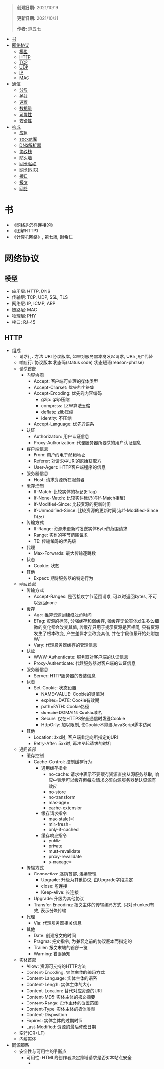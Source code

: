 > **创建日期:** 2021/10/19
> 
> **更新日期:** 2021/10/21
>
> **作者:** 道五七

- [书](#书)
- [网络协议](#网络协议)
  - [模型](#模型)
  - [HTTP](#http)
  - [TCP](#tcp)
  - [UDP](#udp)
  - [IP](#ip)
  - [MAC](#mac)
- [通信](#通信)
  - [分界](#分界)
  - [差错](#差错)
  - [速度](#速度)
  - [数据量](#数据量)
  - [可靠性](#可靠性)
  - [安全性](#安全性)
- [构成](#构成)
  - [应用](#应用)
  - [socket库](#socket库)
  - [DNS解析器](#dns解析器)
  - [协议栈](#协议栈)
  - [防火墙](#防火墙)
  - [网卡驱动](#网卡驱动)
  - [网卡(NIC)](#网卡nic)
  - [接口](#接口)
  - [报文](#报文)
  - [网络](#网络)

# 书
- 《网络是怎样连接的》
- 《图解HTTP》
- 《计算机网络》, 第七版, 谢希仁

# 网络协议
## 模型
- 应用层: HTTP, DNS
- 传输层: TCP, UDP, SSL, TLS
- 网络层: IP, ICMP, ARP
- 链路层: MAC
- 物理层: PHY
- 接口: RJ-45
## HTTP
- 组成
  - 请求行: 方法 URI 协议版本, 如果对服务器本身发起请求, URI可用*代替
  - 响应行: 协议版本 状态码(status code) 状态短语(reason-phrase)
  - 请求首部
    - 内容协商
      - Accept: 客户端可处理的媒体类型
      - Accept-Charset: 优先的字符集
      - Accept-Encoding: 优先的内容编码
        - gzip: gzip压缩
        - compress: LZW算法压缩
        - deflate: zlib压缩
        - identity: 不压缩
      - Accept-Language: 优先的语系
    - 认证
      - Authorization: 用户认证信息
      - Proxy-Authorization: 代理服务器所要求的用户认证信息
    - 客户端信息
      - From: 用户的电子邮箱地址
      - Referer: 对请求中URI的原始获取方
      - User-Agent: HTTP客户端程序的信息
    - 服务器信息
      - Host: 请求资源所在服务器
    - 缓存控制
      - If-Match: 比较实体的标记(ETag)
      - If-None-Match: 比较实体标记(与If-Match相反)
      - If-Modified-Since: 比较资源的更新时间
      - If-Unmodified-Since: 比较资源的更新时间(与If-Modified-Since相反)
    - 传输方式
      - If-Range: 资源未更新时发送实体Byte的范围请求
      - Range: 实体的字节范围请求
      - TE: 传输编码的优先级
    - 代理
      - Max-Forwards: 最大传输逐跳数
    - 状态
      - Cookie: 状态
    - 其他
      - Expect: 期待服务器的特定行为
  - 响应首部
    - 传输方式
      - Accept-Ranges: 是否接收字节范围请求, 可以时返回bytes, 不可以返回none
    - 缓存
      - Age: 推算资源创建经过的时间
      - ETag: 资源的标签, 分强缓存和弱缓存, 强缓存无论实体发生多么细微的变化都会改变其值, 若缓存只用于提示资源是否相同, 只有资源发生了根本改变, 产生差异才会改变其值, 并在字段值最开始处附加W/
      - Vary: 代理服务器缓存的管理信息
    - 认证
      - WWW-Authenticate: 服务器对客户端的认证信息
      - Proxy-Authenticate: 代理服务器对客户端的认证信息
    - 服务器信息
      - Server: HTTP服务器的安装信息
    - 状态
      - Set-Cookie: 状态设置
        - NAME=VALUE: Cookie的键值对
        - expires=DATE: Cookie有效期
        - path=PATH: Cookie路径
        - domain=DOMAIN: Cookie域名
        - Secure: 仅在HTTPS安全通信时发送Cookie
        - HttpOnly: 加以限制, 使Cookie不能被JavaScript脚本访问
    - 其他
      - Location: 3xx时, 客户端重定向所指定的URI
      - Retry-After: 5xx时, 再次发起请求的时机
  - 通用首部
    - 缓存控制
      - Cache-Control: 控制缓存行为
        - 通用缓存指令
          - no-cache: 请求中表示不要缓存资源直接从源服务器取, 响应中表示可以缓存但每次请求必须向源服务器确认资源有效应
          - no-store
          - no-transform
          - max-age=<second>
          - cache-extension
        - 缓存请求指令
          - max-stale[=<second>]
          - min-fresh=<second>
          - only-if-cached
        - 缓存响应指令
          - public
          - private
          - must-revalidate
          - proxy-revalidate
          - s-maxage=<second>
    - 传输方式
      - Connection: 逐跳首部, 连接管理
        - Upgrade: 升级为其他协议, 由Upgrade字段决定
        - close: 短连接
        - Keep-Alive: 长连接
      - Upgrade: 升级为其他协议
      - Transfer-Encoding: 报文主体的传输编码方式, 只对chunked有效, 表示分块传输
    - 代理
      - Via: 代理服务器相关信息
    - 其他
      - Date: 创建报文的时间
      - Pragma: 报文指令, 为兼容之前的协议版本而指定的
      - Trailer: 报文末端的首部一览
      - Warning: 错误通知
  - 实体首部
    - Allow: 资源可支持的HTTP方法
    - Content-Encoding: 实体主体的编码方式
    - Content-Language: 实体主体的语系
    - Content-Length: 实体主体的大小
    - Content-Location: 替代对应资源的URI
    - Content-MD5: 实体主体的报文摘要
    - Content-Range: 实体主体的位置范围
    - Content-Type: 实体主体的媒体类型
    - Content-Disposition
    - Expires: 实体主体的过期时间
    - Last-Modified: 资源的最后修改日期
  - 空行(CR+LF)
  - 内容实体
- 同源策略
  - 安全性与可用性的平衡点
    - 可用性: HTML的创作者决定跨域请求是否对本站点安全
      - <script><img><iframe><link><video><audio>带有src属性可以跨域访问
      - 允许跨域写操作: 例如表单提交或者重定向请求
        - CSRF安全性问题
    - 安全性: 浏览器需要放置沾点A的脚本向沾点B发起危险动作
      - Cookie, LocalStorage和IndexDB无法读取
      - DOM无法获得(防止跨域脚本篡改DOM结构)
    - AJAX请求不能发送
  - CORS跨域
    - 简单请求
      - GET / HEAD / POST方法之一
      - 仅能使用CORS安全的头部: Accept、Accept-Language、Content-Language、Content-Type
      - Content-Type值只能是: text/plain、multipart/form-data、application/x-www-urlencoded三者其中之一
    - 简单请求的跨域
      - 请求中携带Origin头部告知来自哪个域
      - 响应中携带Access-Control-Allow-Origin头部表示允许哪些域
      - 浏览器放行(同源策略是浏览器行为, 能否跨域由浏览器决定)
    - 复杂请求的跨域
      - 预检请求头部
        - Access-Control-Request-Method
        - Access-Control-Request-Headers
      - 预检请求响应
        - Access-Control-Allow-Methods: 允许使用的方法 
        - Access-Control-Allow-Headers: 允许携带的头部
        - Access-Control-Max-Age: 该响应的信息允许缓存多久
        - Access-Control-Expose-Headers: 告知浏览器哪些响应头部可供客户端使用
        - Access-Control-Allow-Origin: 告知浏览器允许哪些域访问当前资源, *表示所有域
        - Access-Control-Allow-Credentials: 告知浏览器是否可以将Credentials暴露给客户端使用
- 协议版本
  - HTTP/1.0, HTTP/1.1, HTTP/1.1, HTTP/2.0
  - WebSocket: HTTP连接建立后, 需要完成一次握手, 请求字段Connection: Upgrade, Upgrade: websocket
- 特点
  - 请求从客户端首先发出, 服务端其次回复响应, 1.1实现了持久连接(keep-alive), 并且实现了管线化(pipelining)
  - 无状态协议
  - Cookie: 引入进来实现有状态
- 功能
  - 客户端信息
  - 服务器信息
  - 认证
    - 认证方式
      - BASIC认证: 对称加密
      - DIGEST认证: 散列加密
      - SSL客户端认证: 非对称加密
      - FormBase认证: 对称加密
    - 认证状态记录
      - SessionID: 认证状态记录在客户端以及服务器
      - OAuth: 认证状态记录在客户端
  - 缓存控制
    - 设定资源的缓存信息: ETag, Last-Modified, max-age/Expires
    - 判断缓存有效性: If-None-Match, If-None-Modified, max-age/Expires
  - 内容协商
  - 传输方式
    - 定长传输: Content-Length进行分界
    - 不定长传输
      - 分块传输: 服务端传数据, Content-Encoding=Transfer Coding, 最后一块实体加上CR+LF进行分界
      - 附件传输: Content-Disposition=attachment, 数据以附件的形式进行传输
    - 多数据对象传输: Content-Type=multipart/form-data(客户端传数据)或multipart/byteranges(服务端传数据), boundary分界符进行分界
    - URL传输: Content-Type=application/x-form-urlencoded(客户端通过URL传输数据)
    - 范围请求(Range Request): 服务端传数据, Range=<start_byte>-<end_byte>, Content-Range=<start_byte>-<end_byte>, 数据范围进行分界
  - 状态
  - 代理
- 攻击方式
  - Dos
  - MITM
  - OS注入
  - SQL注入
  - XSS(跨站点脚本攻击)
  - CSRF(跨站点请求伪造)
- 端到端首部
- 逐跳首部: 只在单次转发有效, 需提供Connection首部字段
  - Connection
  - Keep-Alive
  - Proxy-Authenticate
  - Proxy-Authorization
  - Trailer
  - TE
  - Transfer-Encoding
  - Upgrade
- URI, URL: 协议://用户名:口令@域名或IP地址:端口号/路径名?查询字符串#片段标识符
- 请求方法
  - GET: 获取资源
  - POST: 传输实体主体
  - PUT: 传输文件
  - DELETE: 删除文件
  - HEAD: 获得指定URI响应报文首部, 确认URI的有效应及资源更新的日期
  - OPTIONS: 询问指定URI支持的方法
  - TRACE: 追踪路径
  - CONNECT: 用隧道协议连接代理, 用SSL和TLS协议加密通信内容
- 状态码, 状态短语
  - 1xx: 正在处理
    - 101 Switching Protocols: 协议转换
  - 2xx: 成功
    - 200 OK: 请求成功
    - 204 No Content: 请求不含实体
    - 206 Partial Content: 范围请求时返回的响应报文
  - 3xx: 重定向
    - 301 Moved Permanently: 资源URI永久变更, 客户端会根据Location字段更新书签
    - 302 Found: 资源URI临时变更
    - 303 See Other: 资源URI临时变更, 用GET方法去获取
    - 304 Not Modified: 资源已找到, 但未符合条件请求
    - 307 Temporary Redirect: 临时重定向
  - 4xx: 客户端出错
    - 400 Bad Request: 请求报文语法错误
    - 401 Unauthorized: 需要HTTP认证信息(BASIC认证, DIGEST认证)
    - 403 Forbidden: 禁止访问此资源
    - 404 Not Found: 服务器上没有请求的资源
  - 5xx: 服务器出错
    - 500 Internal Server Error: 内部资源出了故障
    - 503 Service Unavailable: 服务器处于无法处理请求的状态
## TCP
- 发送端口号: 16bit
- 接收端口号: 16bit
- 序号: 32bit
- ACK号: 32bit
- 数据偏移量: 4bit
- 保留: 6
- 控制位: 6bit
  - URG
  - ACK
  - PSH
  - RST
  - SYN
  - FIN
- 窗口: 16bit
- 校验和: 16bit
- 紧急指针: 16bit
- 可选字段: 可变
## UDP
- 发送端口号: 16bit
- 接收端口号: 16bit
- 数据长度: 16bit
- 校验和: 16bit
## IP
- 组成
  - 版本号: 4bit
  - 头部长度: 4bit
  - 服务类型
  - 总长度: 16bit
  - ID号: 16bit
  - 标志: 3bit
  - 分片偏移量: 13bit
  - 生存时间: 8bit
  - 协议号: 8bit
  - 头部校验和: 16bit
  - 发送IP地址: 32bit
  - 接收IP地址：32bit
  - 可选字段: 可变
- IP地址
  - 组成
    - 子网号
    - 主机号: 全1表示广播地址, 全0表示整个网络
    - 子网掩码: 不全1表示子网, 全1表示一台机器
  - 私有地址
    - 10.0.0.0 ~ 10.255.255.255
    - 172.16.0.0 ~ 172.31.255.255
    - 192.168.0.0 ~ 192.168.255.255
- 路由表
  - 组成
    - 目标地址: 全0表示最低优先级匹配, 最长
    - 子网掩码: 最长掩码匹配规则, 路由聚合
    - 网关: IP地址表示下一跳服务器, 空表示找到目标地址
    - 接口: 传输端口
    - 跃点数: 越小匹配优先级越高
  - 规则
    - 传输报文时IP中TTL字段减1
    - 若包的长度大于下一跳MTU, 则进行IP分片, 指定了不能分片或已经分过片则不可再分, 直接发送ICMP报文
    - 匹配不上则向源发送ICMP报文
  - 维护
    - 人工
    - 路由协议
      - RIP
      - OSPF
      - BGP
## MAC
- 接收MAC地址: 48bit
- 发送MAC地址: 48bit
- 以太类型: 16bit
  - 0000-05DC: IEEE802.3
  - 0800: IP协议
  - 0806: ARP协议
  - 8600: IPV6
# 通信
## 分界
- HTTP
  - 普通传输: Content-Length
  - 分块传输: 最后一块实体后加上CR+LF
  - 多对象传输: boundary分界符进行分界
- 范围请求: 数据范围进行分界
- TCP: IP协议的片偏移来判断
- IP和MAC: 报文/起始帧分界符(SFD)来判断
## 差错 
- 奇偶校验码
- 海明码
- CRC冗余校验码
## 速度
- I/O模型
  - 阻塞I/O
  - 非阻塞I/O
  - 多路复用I/O
  - 信号驱动I/O
  - 异步I/O
- 负载均衡
- 缓存
## 数据量
- 流式传输
## 可靠性
- 三次握手(连接)
- 传输控制
  - 重传机制
  - 窗口滑动机制
- 四次挥手(关闭连接)
## 安全性
- 手段: 对称加密, 非对称加密, 散列加密
- 目的: 机密性, 完整性, 端点鉴别
# 构成
## 应用
## socket库
## DNS解析器
## 协议栈
## 防火墙
- 进行一个包的过滤
## 网卡驱动
## 网卡(NIC)
- ROM: MAC号, MTU大小
- 缓冲区
- MAC
- PHY
## 接口
- RJ-45
## 报文
- 报头/起始帧分界符(SFD)
- MAC头
- IP头
- TCP头
- 数据
- FCS帧校验序列
## 网络
- 组成
  - 局域网
  - 接入网
  - 广域网
    - POP
    - NOC
    - IX
    - ISP
- 协议
  - 以太网: IEEE802.3, IEEE802.11
  - ADSL, FTTH: PPPoE
  - 电话线, ISDN: PPP
  - CATV
  - 专线
  - 无线局域网
- 地址转换NAT
- 正向代理
  - 实现方式
    - IP实现: 二层隧道, 三层隧道
    - HTTP实现: HTTP proxy, HTTP隧道(CONNECT报文, 解决https无法代理的问题)
  - 用途
    - 隐蔽客户端IP
    - 缓存服务器
    - 权限控制
- 反向代理
  - IP实现: 通过DNS服务器, 单域名指向多IP
  - HTTP实现: 反向代理HTTP服务器
  - 用途
    - 隐蔽服务器IP
    - 缓存服务器
    - 负载均衡

